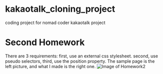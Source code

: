 # kakaotalk_cloning_project
coding project for nomad coder kakaotalk project


# Second Homework
There are 3 requirements: first, use an external css stylesheet. second, use pseudo selectors, third, use the position property.
The sample page is the left picture, and what I made is the right one.
![Image of Homework2](https://octodex.github.com/images/yaktocat.png)
